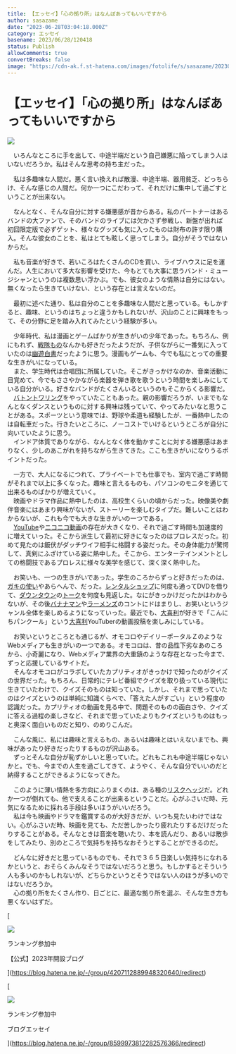 ```yaml
---
title: 【エッセイ】「心の拠り所」はなんぼあってもいいですから
author: sasazame
date: "2023-06-28T03:04:18.000Z"
category: エッセイ
basename: 2023/06/28/120418
status: Publish
allowComments: true
convertBreaks: false
image: "https://cdn-ak.f.st-hatena.com/images/fotolife/s/sasazame/20230707/20230707200155.png"
---
```

# 【エッセイ】「心の拠り所」はなんぼあってもいいですから

![](https://cdn-ak.f.st-hatena.com/images/fotolife/s/sasazame/20230707/20230707200155.png)

　いろんなところに手を出して、中途半端だという自己嫌悪に陥ってしまう人はいないだろうか。私はそんな思考の持ち主だった。

　私は多趣味な人間だ。悪く言い換えれば散漫、中途半端、器用貧乏、どっちらけ、そんな感じの人間だ。何か一つにこだわって、それだけに集中して過ごすということが出来ない。

　なんとなく、そんな自分に対する嫌悪感が昔からある。私のパートナーはあるバンドの大ファンで、そのバンドのライブには欠かさず参戦し、新盤が出れば初回限定版で必ずゲット、様々なグッズも気に入ったものは財布の許す限り購入。そんな彼女のことを、私はとても眩しく思ってしまう。自分がそうではないからだ。

　私も音楽が好きで、若いころはたくさんのCDを買い、ライブハウスに足を運んだ。人生において多大な影響を受けた、今もとても大事に思うバンド・ミュージシャンというのは複数思い浮かぶ。でも、彼女のような情熱は自分にはない。無くなったら生きていけない、という存在とは言えないのだ。

　最初に述べた通り、私は自分のことを多趣味な人間だと思っている。もしかすると、趣味、というのはちょっと違うかもしれないが、沢山のことに興味をもって、その分野に足を踏み入れてみたという経験が多い。

　少年時代、私は漫画とゲームばかりが生きがいの少年であった。もちろん、例にもれず、[戦隊もの](https://d.hatena.ne.jp/keyword/%C0%EF%C2%E2%A4%E2%A4%CE)なんかも好きだったようだが、子供ながらに一番気に入っていたのは[幽遊白書](https://d.hatena.ne.jp/keyword/%CD%A9%CD%B7%C7%F2%BD%F1)だったように思う。漫画もゲームも、今でも私にとっての重要な生きがいになっている。  
　また、学生時代は合唱団に所属していた。そこがきっかけなのか、音楽活動に目覚めて、今でもささやかながら楽器を弾き歌を歌うという時間を楽しみにしている自分がいる。好きなバンドがたくさんいるというのもそこからくる影響だ。  
　[バトントワリング](https://d.hatena.ne.jp/keyword/%A5%D0%A5%C8%A5%F3%A5%C8%A5%EF%A5%EA%A5%F3%A5%B0)をやっていたこともあった。親の影響だろうが、いまでもなんとなくダンスというものに対する興味は残っていて、やってみたいなと思うことがある。スポーツという意味では、野球や柔道も経験したが、一番熱中したのは自転車だった。行きたいところに、ノーコストでいけるというところが自分に向いていたように思う。  
　インドア体質でありながら、なんとなく体を動かすことに対する嫌悪感はあまりなく、少しのあこがれを持ちながら生きてきた。ここも生きがいになりうるポイントだった。

　一方で、大人になるにつれて、プライベートでも仕事でも、室内で過ごす時間がそれまで以上に多くなった。趣味と言えるものも、パソコンのモニタを通じて出来るものばかりが増えていく。  
　映画やドラマ作品に熱中したのは、高校生くらいの頃からだった。映像美や劇伴音楽にはあまり興味がないが、ストーリーを楽しむタイプだ。難しいことはわからないが、これも今でも大きな生きがいの一つである。  
　[YouTube](https://d.hatena.ne.jp/keyword/YouTube)や[ニコニコ動画](https://d.hatena.ne.jp/keyword/%A5%CB%A5%B3%A5%CB%A5%B3%C6%B0%B2%E8)の存在が大きくなり、それで過ごす時間も加速度的に増えていった。そこから派生して最初に好きになったのはプロレスだった。初めて見たのは飯伏がダッチワイフ相手に格闘する姿だった。その身体能力が驚愕して、真剣にふざけている姿に熱中した。そこから、エンターテインメントとしての格闘技であるプロレスに様々な美学を感じて、深く深く熱中した。

　お笑いも、一つの生きがいであった。学生のころからずっと好きだったのは、[ガキの使い](https://d.hatena.ne.jp/keyword/%A5%AC%A5%AD%A4%CE%BB%C8%A4%A4)やあらへんで、だった。[レンタルショップ](https://d.hatena.ne.jp/keyword/%A5%EC%A5%F3%A5%BF%A5%EB%A5%B7%A5%E7%A5%C3%A5%D7)に何度も通ってDVDを借りて、[ダウンタウン](https://d.hatena.ne.jp/keyword/%A5%C0%A5%A6%A5%F3%A5%BF%A5%A6%A5%F3)の[トーク](https://d.hatena.ne.jp/keyword/%A5%C8%A1%BC%A5%AF)を何度も見返した。なにがきっかけだったかはわからないが、その後[バナナマン](https://d.hatena.ne.jp/keyword/%A5%D0%A5%CA%A5%CA%A5%DE%A5%F3)や[ラーメンズ](https://d.hatena.ne.jp/keyword/%A5%E9%A1%BC%A5%E1%A5%F3%A5%BA)のコントにドはまりし、お笑いというジャンル全体を楽しめるようになっていった。最近でも、[大喜利](https://d.hatena.ne.jp/keyword/%C2%E7%B4%EE%CD%F8)が好きで「こんにちパンクール」という[大喜利](https://d.hatena.ne.jp/keyword/%C2%E7%B4%EE%CD%F8)YouTuberの動画投稿を楽しみにしている。

　お笑いというところとも通じるが、オモコロやデイリーポータルＺのようなWebメディアも生きがいの一つである。オモコロは、昔の品性下劣なあのころから、小奇麗になり、Webメディア業界の大重鎮のような存在となった今まで、ずっと応援しているサイトだ。  
　そんなオモコロがコラボしていたカプリティオがきっかけで知ったのがクイズの世界だった。もちろん、日常的にテレビ番組でクイズを取り扱っている現代に生きていたわけで、クイズそのものは知っていた。しかし、それまで思っていたのはクイズというのは単純に知識くらべで、「答えた人がすごい」という程度の認識だった。カプリティオの動画を見る中で、問題そのものの面白さや、クイズに答える過程の楽しさなど、それまで思っていたよりもクイズというものはもっと奥深く面白いものだと知り、のめりこんだ。

　こんな風に、私には趣味と言えるもの、あるいは趣味とはいえないまでも、興味があったり好きだったりするものが沢山ある。  
　ずっとそんな自分が恥ずかしいと思っていた。どれもこれも中途半端じゃないかと。でも、今までの人生を過ごしてきて、ようやく、そんな自分でいいのだと納得することができるようになってきた。

　このように薄い情熱を多方向にふりまくのは、ある種の[リスクヘッジ](https://d.hatena.ne.jp/keyword/%A5%EA%A5%B9%A5%AF%A5%D8%A5%C3%A5%B8)だ。どれか一つが倒れても、他で支えることが出来るということだ。心がふさいだ時、元気になるために採れる手段は多いほうがいいだろう。  
　私は今も映画やドラマを鑑賞するのが大好きだが、いつも見たいわけではない。心がふさいだ時、映画を見ても、ただ苦しかったり疲れたりするだけだったりすることがある。そんなときは音楽を聴いたり、本を読んだり、あるいは散歩をしてみたり、別のところで気持ちを持ちなおそうとすることができるのだ。

　どんなに好きだと思っているものでも、それで３６５日楽しい気持ちになれるかというと、おそらくみんなそうではないだろうと思う。もしかするとそういう人も多いのかもしれないが、どちらかというとそうではない人のほうが多いのではないだろうか。  
　心の拠り所をたくさん作り、日ごとに、最適な拠り所を選ぶ、そんな生き方も悪くないはずだ。

[

![](https://cdn.image.st-hatena.com/image/square/faa1264c227008e8b759458790977cdaf6601b23/backend=imagemagick;height=80;version=1;width=80/https%3A%2F%2Fcdn.user.blog.st-hatena.com%2Fcircle_image%2F62150696%2F1672022764175731)

ランキング参加中

【公式】2023年開設ブログ



](https://blog.hatena.ne.jp/-/group/4207112889948320640/redirect)

[

![](https://cdn.image.st-hatena.com/image/square/3e5728d1f3d28228faebd5ade79c6fb43a92662a/backend=imagemagick;height=80;version=1;width=80/https%3A%2F%2Fcdn.user.blog.st-hatena.com%2Fcircle_image%2F117021209%2F1514353071527473)

ランキング参加中

ブログエッセイ



](https://blog.hatena.ne.jp/-/group/8599973812282576366/redirect)